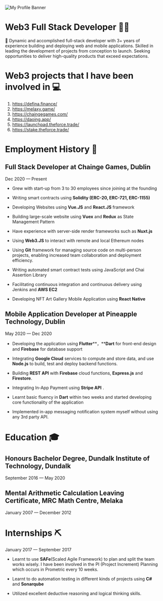 ![My Profile Banner](https://firebasestorage.googleapis.com/v0/b/aflex-50007.appspot.com/o/banner.png?alt=media&token=2db6b86d-5c1a-443f-b0f6-85d4f200783b)
# Web3 Full Stack Developer 👨‍💻

👀 Dynamic and accomplished full-stack developer with 3+ years of experience building and deploying web and mobile applications. Skilled in leading the development of projects from conception to launch. Seeking opportunities to deliver high-quality products that exceed expectations.

# Web3 projects that I have been involved in 💻

 1. https://defina.finance/
 2. https://melaxy.game/
 3. https://chaingegames.com/
 4. https://daoing.app/
 5. https://launchpad.theforce.trade/
 6. https://stake.theforce.trade/

# Employment History 💼

## Full Stack Developer at Chainge Games, Dublin
Dec 2020 — Present

- Grew with start-up from 3 to 30 employees since joining at the founding
 - Writing smart contracts using **Solidity (ERC-20, ERC-721, ERC-1155)**

- Developing Websites using **Vue.JS** and **React.JS** framework
- Building large-scale website using **Vuex** and **Redux** as State Management Pattern
- Have experience with server-side render frameworks such as **Nuxt.js**

- Using **Web3.JS** to interact with remote and local Ethereum nodes
- Using **Git** framework for managing source code on multi-person projects, enabling increased team collaboration and deployment efficiency.

- Writing automated smart contract tests using JavaScript and Chai Assertion Library

- Facilitating continuous integration and continuous delivery using Jenkins and **AWS EC2**

- Developing NFT Art Gallery Mobile Application using **React Native**

## Mobile Application Developer at Pineapple Technology, Dublin
May 2020 — Dec 2020

- Developing the application using **Flutter****，****Dart** for front-end design and **Firebase** for database support

- Integrating **Google Cloud** services to compute and store data, and use **Node.js** to build, test and deploy backend functions.
- Building  **REST API** with **Firebase** cloud functions, **Express.js** and **Firestore**.

- Integrating In-App Payment using **Stripe API** .

- Learnt basic fluency in **Dart** within two weeks and started developing core functionality of the application

- Implemented in-app messaging notification system myself without using any 3rd party API.

# Education 🎓

## Honours Bachelor Degree, Dundalk Institute of Technology, Dundalk
September 2016 — May 2020

## Mental Arithmetic Calculation Leaving Certificate, MRC Math Centre, Melaka
January 2007 — December 2012


# Internships ⛏
January 2017 — September 2017

- Learnt to use **SAFe**(Scaled Agile Framework) to plan and split the team works wisely. I have been involved in the PI (Project Increment) Planning which occurs in Prometric every 10 weeks.

- Learnt to do automation testing in different kinds of projects using **C#** and **Sonarqube**

- Utilized excellent deductive reasoning and logical thinking skills.
